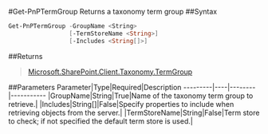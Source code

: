 #Get-PnPTermGroup
Returns a taxonomy term group
##Syntax
```powershell
Get-PnPTermGroup -GroupName <String>
                 [-TermStoreName <String>]
                 [-Includes <String[]>]
```


##Returns
>[Microsoft.SharePoint.Client.Taxonomy.TermGroup](https://msdn.microsoft.com/en-us/library/microsoft.sharepoint.client.taxonomy.termgroup.aspx)

##Parameters
Parameter|Type|Required|Description
---------|----|--------|-----------
|GroupName|String|True|Name of the taxonomy term group to retrieve.|
|Includes|String[]|False|Specify properties to include when retrieving objects from the server.|
|TermStoreName|String|False|Term store to check; if not specified the default term store is used.|
